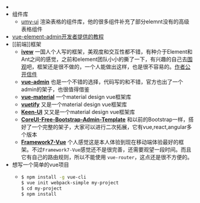 -
- 组件库
	- [umy-ui](http://www.umyui.com/umycomponent/screenTable) 渲染表格的组件库，他的很多组件补充了部分elemnt没有的高级表格组件
- [vue-element-admin开发者提供的教程](https://juejin.cn/post/6844903476661583880)
- [[前端]]框架
	- **[ivew](https://link.juejin.cn?target=https%3A%2F%2Fgithub.com%2Fiview%2Fiview)** 一国人个人写的框架，美观度和交互性都不错，有种介于Element和Ant之间的感觉，之前和element团队小小的撕了一下，有兴趣的自己去[围观](https://link.juejin.cn?target=https%3A%2F%2Fwww.zhihu.com%2Fquestion%2F57118065)吧，框架还是很不做的，一个人能做出这样，也是很不容易的。[作者公开信件](https://link.juejin.cn?target=https%3A%2F%2Fzhuanlan.zhihu.com%2Fp%2F25893972)
	- **[vue-admin](https://link.juejin.cn?target=https%3A%2F%2Fgithub.com%2Fvue-bulma%2Fvue-admin)** 也是一个不错的选择，代码写的和不错，官方也出了一个admin的架子，也很值得借鉴
	- **[vue-material](https://link.juejin.cn?target=https%3A%2F%2Fgithub.com%2Fvuematerial%2Fvue-material)** 一个material design vue框架库
	- **[vuetify](https://link.juejin.cn?target=https%3A%2F%2Fgithub.com%2Fvuetifyjs%2Fvuetify)** 又是一个material design vue框架库
	- **[Keen-UI](https://link.juejin.cn?target=https%3A%2F%2Fgithub.com%2FJosephusPaye%2FKeen-UI)** 又又是一个material design vue框架库
	- **[CoreUI-Free-Bootstrap-Admin-Template](https://link.juejin.cn?target=https%3A%2F%2Fgithub.com%2Fmrholek%2FCoreUI-Free-Bootstrap-Admin-Template)** 和以前的Bootstrap一样，搭好了一个完整的架子，大家可以进行二次拓展，它有vue,react,angular多个版本
	- **[Framework7-Vue](https://link.juejin.cn?target=https%3A%2F%2Fgithub.com%2Fframework7io%2FFramework7-Vue)** 个人感觉这是本人体验到现在移动端体验最好的框架。不过`Framework7-Vue`感觉还不是很完善，还需要观望一段时间。而且它有自己的路由规则，所以不能使用 `vue-router`，这点还是很不方便的。
- 想写一个简单的vue项目
	- ```bash
	  $ npm install -g vue-cli
	  $ vue init webpack-simple my-project
	  $ cd my-project
	  $ npm install
	  ```